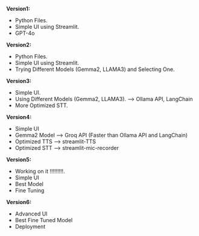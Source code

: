 **Version1:**
  - Python Files.
  - Simple UI using Streamlit.
  - GPT-4o

**Version2:**
  - Python Files.
  - Simple UI using Streamlit.
  - Trying Different Models (Gemma2, LLAMA3) and Selecting One.

**Version3:**
  - Simple UI.
  - Using Different Models (Gemma2, LLAMA3).  --> Ollama API, LangChain
  - More Optimized STT.
    
**Version4:**
  - Simple UI
  - Gemma2 Model --> Groq API (Faster than Ollama API and LangChain)
  - Optimized TTS --> streamlit-TTS
  - Optimized STT --> streamlit-mic-recorder

**Version5:**
  - Working on it !!!!!!!!!.
  - Simple UI
  - Best Model
  - Fine Tuning

**Version6:**
  - Advanced UI
  - Best Fine Tuned Model
  - Deployment
